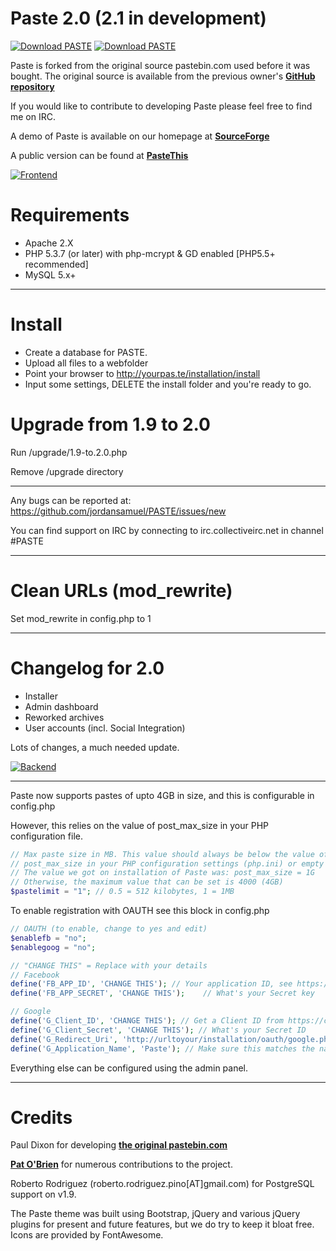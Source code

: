 # Paste 2.0 (2.1 in development)
[![Download PASTE](https://img.shields.io/sourceforge/dw/phpaste.svg)](https://sourceforge.net/projects/phpaste/files/latest/download)
[![Download PASTE](https://img.shields.io/sourceforge/dt/phpaste.svg)](https://sourceforge.net/projects/phpaste/files/latest/download)

Paste is forked from the original source pastebin.com used before it was bought.
The original source is available from the previous owner's **[GitHub repository](https://github.com/lordelph/pastebin)**

If you would like to contribute to developing Paste please feel free to find me on IRC.

A demo of Paste is available on our homepage at **[SourceForge](https://phpaste.sourceforge.io/demo)**

A public version can be found at **[PasteThis](http://pastethis.in)**

[![Frontend](http://i.imgur.com/z6MVaES.png)](http://pastethis.in/)

Requirements
===
* Apache 2.X
* PHP 5.3.7 (or later) with php-mcrypt & GD enabled [PHP5.5+ recommended]
* MySQL 5.x+

---

Install
===
* Create a database for PASTE.
* Upload all files to a webfolder
* Point your browser to http://yourpas.te/installation/install
* Input some settings, DELETE the install folder and you're ready to go.

Upgrade from 1.9 to 2.0
===
Run /upgrade/1.9-to.2.0.php

Remove /upgrade directory

---

Any bugs can be reported at:
https://github.com/jordansamuel/PASTE/issues/new

You can find support on IRC by connecting to irc.collectiveirc.net in channel #PASTE

---
Clean URLs (mod_rewrite)
===
Set mod_rewrite in config.php to 1

---
Changelog for 2.0
===
* Installer
* Admin dashboard
* Reworked archives
* User accounts (incl. Social Integration)

Lots of changes, a much needed update.

[![Backend](http://i.imgur.com/aP3FxGq.png)](http://pastethis.in/)

---
Paste now supports pastes of upto 4GB in size, and this is configurable in config.php

However, this relies on the value of post_max_size in your PHP configuration file.

```php
// Max paste size in MB. This value should always be below the value of
// post_max_size in your PHP configuration settings (php.ini) or empty errors will occur.
// The value we got on installation of Paste was: post_max_size = 1G
// Otherwise, the maximum value that can be set is 4000 (4GB)
$pastelimit = "1"; // 0.5 = 512 kilobytes, 1 = 1MB
```

To enable registration with OAUTH see this block in config.php

```php
// OAUTH (to enable, change to yes and edit)
$enablefb = "no";
$enablegoog = "no";

// "CHANGE THIS" = Replace with your details
// Facebook
define('FB_APP_ID', 'CHANGE THIS'); // Your application ID, see https://developers.facebook.com/docs/apps/register
define('FB_APP_SECRET', 'CHANGE THIS');    // What's your Secret key

// Google 
define('G_Client_ID', 'CHANGE THIS'); // Get a Client ID from https://console.developers.google.com/projectselector/apis/library
define('G_Client_Secret', 'CHANGE THIS'); // What's your Secret ID
define('G_Redirect_Uri', 'http://urltoyour/installation/oauth/google.php'); // Leave this as is
define('G_Application_Name', 'Paste'); // Make sure this matches the name of your application
```

Everything else can be configured using the admin panel.

---


Credits
===
Paul Dixon for developing **[the original pastebin.com](https://github.com/lordelph/pastebin)**

**[Pat O'Brien](https://github.com/poblabs)** for numerous contributions to the project.

Roberto Rodriguez (roberto.rodriguez.pino[AT]gmail.com) for PostgreSQL support on v1.9.

The Paste theme was built using Bootstrap, jQuery and various jQuery plugins for
present and future features, but we do try to keep it bloat free.
Icons are provided by FontAwesome.
